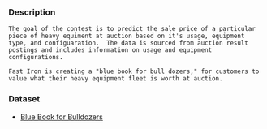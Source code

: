 ### Description
```
The goal of the contest is to predict the sale price of a particular piece of heavy equiment at auction based on it's usage, equipment type, and configuaration.  The data is sourced from auction result postings and includes information on usage and equipment configurations.

Fast Iron is creating a "blue book for bull dozers," for customers to value what their heavy equipment fleet is worth at auction.
```

### Dataset
- [Blue Book for Bulldozers](https://www.kaggle.com/c/bluebook-for-bulldozers)